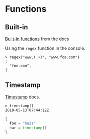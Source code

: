 # Functions


## Built-in

[Built-in functions](https://www.terraform.io/docs/configuration/functions.html) from the docs


Using the `regex` function in the console.

```
> regex("www.(.+)", "www.foo.com")
[
  "foo.com",
]
```

## Timestamp

[Timestamp](https://www.terraform.io/docs/configuration/functions/timestamp.html) docs.


```
> timestamp()
2018-05-13T07:44:12Z
```

```tf
{
  foo = "bazz"  
  bar = timestamp()
}
```
